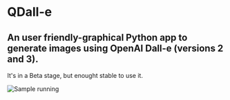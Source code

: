 # QDall-e

## An user friendly-graphical Python app to generate images using OpenAI Dall-e (versions 2 and 3).

It's in a Beta stage, but enought stable to use it.

![Sample running](doc/images/qdall-e.gif)
